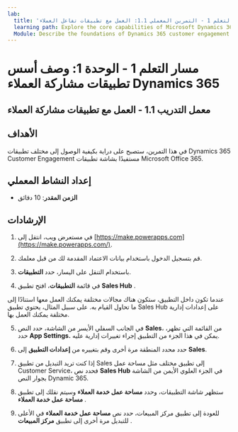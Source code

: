```yaml
---
lab:
  title: 'مسار التعلم 1 - التمرين المعملي 1.1: العمل مع تطبيقات تفاعل العملاء'
  learning path: Explore the core capabilities of Microsoft Dynamics 365 customer engagement apps
  Module: Describe the foundations of Dynamics 365 customer engagement apps
---
```


مسار التعلم 1 - الوحدة 1: وصف أسس تطبيقات مشاركة العملاء Dynamics 365
========================

## معمل التدريب 1.1 - العمل مع تطبيقات مشاركة العملاء 

## الأهداف

في هذا التمرين، ستصبح على دراية بكيفية الوصول إلى مختلف تطبيقات Dynamics 365 Customer Engagement مستفيدًا بشاشة تطبيقات Microsoft Office 365.   


## إعداد النشاط المعملي

  - **الزمن المقدر**: 10 دقائق

## الإرشادات

1. في مستعرض ويب، انتقل إلى [https://make.powerapps.com](https://make.powerapps.com/). 

2. قم بتسجيل الدخول باستخدام بيانات الاعتماد المقدمة لك من قبل معلمك. 

3. باستخدام التنقل على اليسار، حدد **التطبيقات**. 

4. في قائمة **التطبيقات**، افتح تطبيق **Sales Hub** . 

عندما تكون داخل التطبيق، ستكون هناك مجالات مختلفة يمكنك العمل معها استنادًا إلى ما تحاول القيام به. على سبيل المثال، يحتوي تطبيق Sales Hub على إعدادات إدارية مختلفة يمكنك العمل بها.

5. في الجانب السفلي الأيسر من الشاشة، حدد النص **Sales**، من القائمة التي تظهر، حدد **App Settings.** يمكن في هذا الجزء من التطبيق إجراء تغييرات إدارية عليه.

6. حدد محدد المنطقة مرة أخرى وقم بتغييره من **إعدادات التطبيق** إلى **Sales**.

7. إذا كنت تريد التبديل من تطبيق Sales إلى تطبيق مختلف مثل مساحة عمل Customer Service، فحدد نص **Sales Hub** في الجزء العلوي الأيمن من الشاشة بجوار النص Dynamic 365.

8. ستظهر شاشة التطبيقات، وحدد **مساحة عمل خدمة العملاء** وسيتم نقلك إلى تطبيق **مساحة عمل خدمة العملاء** .

9. للعودة إلى تطبيق مركز المبيعات، حدد نص **مساحة عمل خدمة العملاء** في الأعلى للتبديل مرة أخرى إلى تطبيق **مركز المبيعات** .

 

